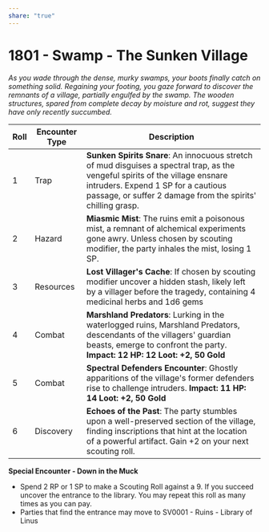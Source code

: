 ```yaml
---
share: "true"
---
```

# 1801 - Swamp - The Sunken Village

*As you wade through the dense, murky swamps, your boots finally catch on something solid. Regaining your footing, you gaze forward to discover the remnants of a village, partially engulfed by the swamp. The wooden structures, spared from complete decay by moisture and rot, suggest they have only recently succumbed.*

| Roll | Encounter Type | Description |
| ---- | ---- | ---- |
| 1 | Trap | **Sunken Spirits Snare**: An innocuous stretch of mud disguises a spectral trap, as the vengeful spirits of the village ensnare intruders. Expend 1 SP for a cautious passage, or suffer 2 damage from the spirits' chilling grasp. |
| 2 | Hazard | **Miasmic Mist**: The ruins emit a poisonous mist, a remnant of alchemical experiments gone awry. Unless chosen by scouting modifier, the party inhales the mist, losing 1 SP. |
| 3 | Resources | **Lost Villager's Cache**: If chosen by scouting modifier uncover a hidden stash, likely left by a villager before the tragedy, containing 4 medicinal herbs and 1d6 gems |
| 4 | Combat | **Marshland Predators**: Lurking in the waterlogged ruins, Marshland Predators, descendants of the villagers' guardian beasts, emerge to confront the party. **Impact: 12 HP: 12 Loot: +2, 50 Gold** |
| 5 | Combat | **Spectral Defenders Encounter**: Ghostly apparitions of the village's former defenders rise to challenge intruders. **Impact: 11 HP: 14 Loot: +2, 50 Gold** |
| 6 | Discovery | **Echoes of the Past**: The party stumbles upon a well-preserved section of the village, finding inscriptions that hint at the location of a powerful artifact. Gain +2 on your next scouting roll.

**Special Encounter - Down in the Muck**
- Spend 2 RP or 1 SP to make a Scouting Roll against a 9. If you succeed uncover the entrance to the library. You may repeat this roll as many times as you can pay.
- Parties that find the entrance may move to SV0001 - Ruins - Library of Linus